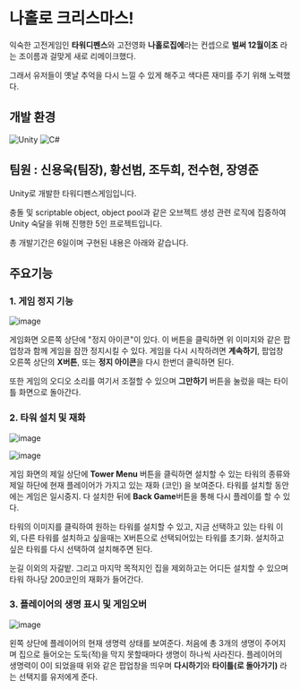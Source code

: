 # 나홀로 크리스마스!


익숙한 고전게임인 **타워디펜스**와 고전영화 **나홀로집에**라는 컨셉으로 **벌써 12월이조** 라는 조이름과 걸맞게 새로 리메이크했다. 

그래서 유저들이 옛날 추억을 다시 느낄 수 있게 해주고 색다른 재미를 주기 위해 노력했다. 


##  개발 환경

![Unity](https://img.shields.io/badge/-Unity-%23000000?style=flat-square&logo=Unity)
![C#](https://img.shields.io/badge/-C%23-%7ED321?logo=Csharp&style=flat)


## 팀원 : 신용욱(팀장), 황선범, 조두희, 전수현, 장영준

Unity로 개발한 타워디펜스게임입니다. 

충돌 및 scriptable object, object pool과 같은 오브젝트 생성 관련 로직에 집중하여 Unity 숙달을 위해 진행한 5인 프로젝트입니다.

총 개발기간은 6일이며 구현된 내용은 아래와 같습니다.


## 주요기능 

### **1. 게임 정지 기능**


   ![image](https://github.com/ptt0313/It-s-already-December/assets/89771577/aa1195a0-a127-47ff-b355-b2b557aa3c3d)

   게임화면 오른쪽 상단에 "정지 아이콘"이 있다. 이 버튼을 클릭하면 위 이미지와 같은 팝업창과 함께 게임을 잠깐 정지시킬 수 있다.
   게임을 다시 시작하려면 **계속하기**, 팝업창 오른쪽 상단의 **X버튼**, 또는 **정지 아이콘**을 다시 한번더 클릭하면 된다. 

   또한 게임의 오디오 소리를 여기서 조절할 수 있으며 **그만하기** 버튼을 눌렀을 때는 타이틀 화면으로 돌아간다. 
   


### **2. 타워 설치 및 재화**



![image](https://github.com/ptt0313/It-s-already-December/assets/89771577/fefa017e-ef20-4e06-963f-a6003ea1f3ab)


![image](https://github.com/ptt0313/It-s-already-December/assets/89771577/87b15d8f-21c8-4baa-b9a1-4ff6428afac9)


게임 화면의 제일 상단에 **Tower Menu** 버튼을 클릭하면 설치할 수 있는 타워의 종류와 제일 하단에 현재 플레이어가 가지고 있는 재화 (코인) 을 보여준다. 
타워를 설치할 동안에는 게임은 일시중지. 다 설치한 뒤에 **Back Game**버튼을 통해 다시 플레이를 할 수 있다. 

타워의 이미지를 클릭하여 원하는 타워를 설치할 수 있고, 지금 선택하고 있는 타워 이외, 다른 타워를 설치하고 싶을때는 X버튼으로 선택되어있는 타워를 초기화. 설치하고 싶은 타워를 다시 선택하여 설치해주면 된다.  

눈길 이외의 자갈밭. 그리고 마지막 목적지인 집을 제외하고는 어디든 설치할 수 있으며 타워 하나당 200코인의 재화가 들어간다. 



### **3. 플레이어의 생명 표시 및 게임오버** 

![image](https://github.com/ptt0313/It-s-already-December/assets/89771577/7b4c10b7-99f5-4b3c-a236-bc6fede5da8c)


왼쪽 상단에 플레이어의 현재 생명력 상태를 보여준다. 처음에 총 3개의 생명이 주어지며 집으로 들어오는 도둑(적)을 막지 못할때마다 생명이 하나씩 사라진다.
플레이어의 생명력이 0이 되었을때 위와 같은 팝업창을 띄우며 **다시하기**와 **타이틀(로 돌아가기)** 라는 선택지를 유저에게 준다. 
